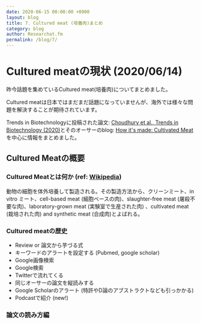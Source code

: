 ```yaml
---
date: 2020-06-15 00:00:00 +0900
layout: blog
title: 7. Cultured meat (培養肉)まとめ
category: blog
author: Researchat.fm
permalink: /blog/7/
---
```


# Cultured meatの現状 (2020/06/14)

昨今話題を集めているCultured meat(培養肉)についてまとめました。

Cultured meatは日本ではまだまだ話題になっていませんが、海外では様々な問題を解決することが期待されています。

Trends in Biotechnologyに投稿された論文: [Choudhury et al., Trends in Biotechnology (2020)](https://www.cell.com/trends/biotechnology/fulltext/S0167-7799(20)30056-1)とそのオーサーのblog: [How it's made: Cultivated Meat](http://elliotswartz.com/cellbasedmeat/cleanmeat301) を中心に情報をまとめました。

## Cultured Meatの概要
### Cultured Meatとは何か (ref: [Wikipedia](https://en.wikipedia.org/wiki/Cultured_meat))
動物の細胞を体外培養して製造される。その製造方法から、クリーンミート、in vitro ミート、cell-based meat (細胞ベースの肉)、slaughter-free meat (屠殺不要な肉)、laboratory-grown meat (実験室で生産された肉) 、cultivated meat (栽培された肉) and synthetic meat (合成肉)とよばれる。

### Cultured meatの歴史

- Review or 論文から芋づる式
- キーワードのアラートを設定する (Pubmed, google scholar)
- Google画像検索
- Google検索
- Twitterで流れてくる
- 同じオーサーの論文を縦読みする
- Google Scholarのアラート (特許やD論のアブストラクトなども引っかかる)
- Podcastで紹介 (new!)

### 論文の読み方編
